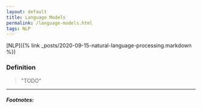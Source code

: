 ```yaml
---
layout: default
title: Language Models
permalink: /language-models.html
tags: NLP
---
```


[NLP]({% link _posts/2020-09-15-natural-language-processing.markdown %})


### Definition

> "TODO"

<hr />

##### Footnotes:
